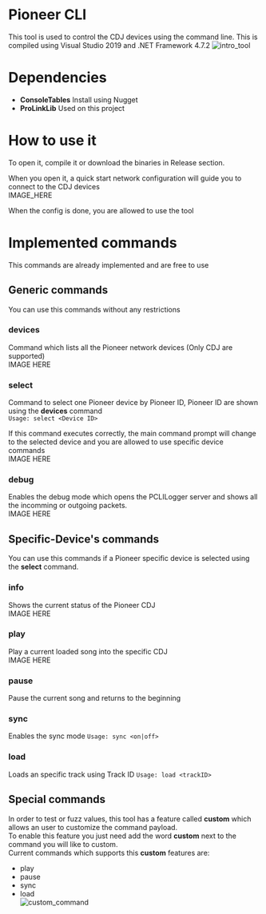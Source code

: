 # Pioneer CLI
This tool is used to control the CDJ devices using the command line. This is compiled using Visual Studio 2019 and .NET Framework 4.7.2
![intro_tool](https://user-images.githubusercontent.com/4979202/210185586-1034e79b-d380-437a-b3d3-c046bd5c4a73.jpg)

# Dependencies
- **ConsoleTables** Install using Nugget
- **ProLinkLib** Used on this project

# How to use it
To open it, compile it or download the binaries in Release section.</br>

When you open it, a quick start network configuration will guide you to connect to the CDJ devices</br>
IMAGE_HERE

When the config is done, you are allowed to use the tool

# Implemented commands
This commands are already implemented and are free to use

## Generic commands

You can use this commands without any restrictions
### devices
Command which lists all the Pioneer network devices (Only CDJ are supported)</br>
IMAGE HERE

### select
Command to select one Pioneer device by Pioneer ID, Pioneer ID are shown using the **devices** command</br>
```Usage: select <Device ID>```

If this command executes correctly, the main command prompt will change to the selected device and you are allowed to use specific device commands</br>
IMAGE HERE

### debug
Enables the debug mode which opens the PCLILogger server and shows all the incomming or outgoing packets.</br>
IMAGE HERE

## Specific-Device's commands
You can use this commands if a Pioneer specific device is selected using the **select** command.

### info
Shows the current status of the Pioneer CDJ</br>
IMAGE HERE

### play
Play a current loaded song into the specific CDJ</br>
IMAGE HERE

### pause
Pause the current song and returns to the beginning

### sync
Enables the sync mode ```Usage: sync <on|off>```

### load
Loads an specific track using Track ID
```Usage: load <trackID>```

## Special commands
In order to test or fuzz values, this tool has a feature called **custom** which allows an user to customize the command payload.</br>
To enable this feature you just need add the word **custom** next to the command you will like to custom.</br>
Current commands which supports this **custom** features are:
- play
- pause
- sync
- load</br>
![custom_command](https://user-images.githubusercontent.com/4979202/210185568-4f0efee1-7c83-4713-822b-7e6b9587d9af.jpg)
